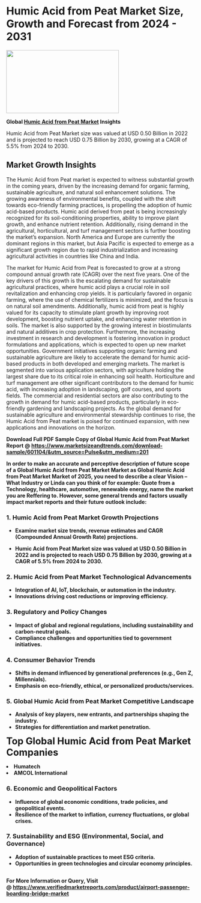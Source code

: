 <H1>Humic Acid from Peat Market Size, Growth and Forecast from 2024 - 2031</H1><img class="aligncenter size-medium wp-image-584254" src="https://thirdeyenews.in/wp-content/uploads/2024/09/Global-Market-Research-300x168.jpeg" alt="" width="300" height="168" /><p><strong>Global&nbsp;<a href="https://www.marketsizeandtrends.com/download-sample/601104/&amp;utm_source=Pulse&amp;utm_medium=201">Humic Acid from Peat Market</a> Insights</strong></p><p>Humic Acid from Peat Market size was valued at USD 0.50 Billion in 2022 and is projected to reach USD 0.75 Billion by 2030, growing at a CAGR of 5.5% from 2024 to 2030.</p><p><h2>Market Growth Insights</h2> <p>The Humic Acid from Peat market is expected to witness substantial growth in the coming years, driven by the increasing demand for organic farming, sustainable agriculture, and natural soil enhancement solutions. The growing awareness of environmental benefits, coupled with the shift towards eco-friendly farming practices, is propelling the adoption of humic acid-based products. Humic acid derived from peat is being increasingly recognized for its soil-conditioning properties, ability to improve plant growth, and enhance nutrient retention. Additionally, rising demand in the agricultural, horticultural, and turf management sectors is further boosting the market’s expansion. North America and Europe are currently the dominant regions in this market, but Asia Pacific is expected to emerge as a significant growth region due to rapid industrialization and increasing agricultural activities in countries like China and India.</p> <p><strong></strong></p> <p>The market for Humic Acid from Peat is forecasted to grow at a strong compound annual growth rate (CAGR) over the next five years. One of the key drivers of this growth is the escalating demand for sustainable agricultural practices, where humic acid plays a crucial role in soil revitalization and enhancing crop yields. It is particularly favored in organic farming, where the use of chemical fertilizers is minimized, and the focus is on natural soil amendments. Additionally, humic acid from peat is highly valued for its capacity to stimulate plant growth by improving root development, boosting nutrient uptake, and enhancing water retention in soils. The market is also supported by the growing interest in biostimulants and natural additives in crop protection. Furthermore, the increasing investment in research and development is fostering innovation in product formulations and applications, which is expected to open up new market opportunities. Government initiatives supporting organic farming and sustainable agriculture are likely to accelerate the demand for humic acid-based products in both developed and emerging markets. The market is segmented into various application sectors, with agriculture holding the largest share due to its critical role in enhancing soil health. Horticulture and turf management are other significant contributors to the demand for humic acid, with increasing adoption in landscaping, golf courses, and sports fields. The commercial and residential sectors are also contributing to the growth in demand for humic acid-based products, particularly in eco-friendly gardening and landscaping projects. As the global demand for sustainable agriculture and environmental stewardship continues to rise, the Humic Acid from Peat market is poised for continued expansion, with new applications and innovations on the horizon. <p><strong></p><p><span class=""><strong>Download Full PDF Sample Copy of Global Humic Acid from Peat Market Report</strong> @ <a href="https://www.marketsizeandtrends.com/download-sample/601104/&amp;utm_source=Pulse&amp;utm_medium=201" target="_blank">https://www.marketsizeandtrends.com/download-sample/601104/&amp;utm_source=Pulse&amp;utm_medium=201</a></span></p><p>In order to make an accurate and perceptive description of future scope of a Global&nbsp;Humic Acid from Peat Market Market as Global&nbsp;Humic Acid from Peat Market Market of 2025, you need to describe a clear Vision &ndash; What Industry or Linda can you think of for example: Quote from a Technology, healthcare, automotive, renewable energy, name the market you are Reffering to. However, some general trends and factors usually impact market reports and their future outlook include:</p><h3>1.&nbsp;<strong>Humic Acid from Peat Market Growth Projections</strong></h3><ul><li>Examine market size trends, revenue estimates and CAGR (Compounded Annual Growth Rate) projections.</li><li><p>Humic Acid from Peat Market size was valued at USD 0.50 Billion in 2022 and is projected to reach USD 0.75 Billion by 2030, growing at a CAGR of 5.5% from 2024 to 2030.</p></li></ul><h3>2.&nbsp;<strong>Humic Acid from Peat Market Technological Advancements</strong></h3><ul><li>Integration of AI, IoT, blockchain, or automation in the industry.</li><li>Innovations driving cost reductions or improving efficiency.</li></ul><h3>3.&nbsp;<strong>Regulatory and Policy Changes</strong></h3><ul><li>Impact of global and regional regulations, including sustainability and carbon-neutral goals.</li><li>Compliance challenges and opportunities tied to government initiatives.</li></ul><h3>4.&nbsp;<strong>Consumer Behavior Trends</strong></h3><ul><li>Shifts in demand influenced by generational preferences (e.g., Gen Z, Millennials).</li><li>Emphasis on eco-friendly, ethical, or personalized products/services.</li></ul><h3>5.&nbsp;<strong>Global Humic Acid from Peat Market Competitive Landscape</strong></h3><ul><li>Analysis of key players, new entrants, and partnerships shaping the industry.</li><li>Strategies for differentiation and market penetration.</li></ul><p data-pm-slice="1 1 []"><span style="color: inherit; font-family: inherit; font-size: 25px;">Top Global Humic Acid from Peat Market Companies</span></p><div class="" data-test-id=""><p><li>Humatech</li><li> AMCOL International</li></p></div><h3>6.&nbsp;<strong>Economic and Geopolitical Factors</strong></h3><ul><li>Influence of global economic conditions, trade policies, and geopolitical events.</li><li>Resilience of the market to inflation, currency fluctuations, or global crises.</li></ul><h3>7.&nbsp;<strong>Sustainability and ESG (Environmental, Social, and Governance)</strong></h3><ul><li>Adoption of sustainable practices to meet ESG criteria.</li><li>Opportunities in green technologies and circular economy principles.</li></ul><h2><strong style="font-size: 14px;">For More Information or Query, Visit @&nbsp;</strong><a style="background-color: #ffffff; font-size: 14px;" href="https://www.marketsizeandtrends.com/report/humic-acid-from-peat-market/" target="_blank">https://www.verifiedmarketreports.com/product/airport-passenger-boarding-bridge-market</a></h2>
